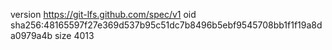 version https://git-lfs.github.com/spec/v1
oid sha256:48165597f27e369d537b95c51dc7b8496b5ebf9545708bb1f1f19a8da0979a4b
size 4013
